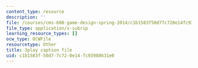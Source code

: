 ```yaml
---
content_type: resource
description: ''
file: /courses/cms-608-game-design-spring-2014/c1b1583f50d77c720e14fc93988631e0_1506700.srt
file_type: application/x-subrip
learning_resource_types: []
ocw_type: OCWFile
resourcetype: Other
title: 3play caption file
uid: c1b1583f-50d7-7c72-0e14-fc93988631e0
---
```

